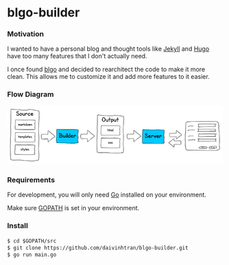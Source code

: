 # blgo-builder

### Motivation

I wanted to have a personal blog and thought tools like [Jekyll](https://jekyllrb.com/) and [Hugo](https://gohugo.io/) have too many features that I don't actually need.

I once found [blgo](https://github.com/siadat/blgo) and decided to rearchitect the code to make it more clean. This allows me to customize it and add more features to it easier.

### Flow Diagram

![flow diagram](https://github.com/daivinhtran/blgo-builder/blob/master/flow_diagram.jpg)


### Requirements
For development, you will only need [Go](https://golang.org/dl/) installed on your environment.

Make sure [GOPATH](https://github.com/golang/go/wiki/SettingGOPATH) is set in your environment.


### Install

```
$ cd $GOPATH/src
$ git clone https://github.com/daivinhtran/blgo-builder.git
$ go run main.go
```


